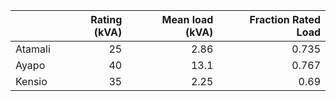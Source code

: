 |         |   Rating (kVA) |   Mean load (kVA) |   Fraction Rated Load |
|:--------|---------------:|------------------:|----------------------:|
| Atamali |             25 |              2.86 |                 0.735 |
| Ayapo   |             40 |             13.1  |                 0.767 |
| Kensio  |             35 |              2.25 |                 0.69  |